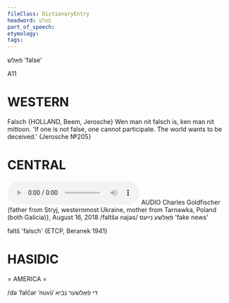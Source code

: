 ```yaml
---
fileClass: DictionaryEntry
headword: פֿאַלש
part_of_speech: 
etymology: 
tags: 
---
```

פֿאַלש
'false'

A11

WESTERN
========

Falsch {HOLLAND, Beem, Jerosche}
Wen man nit falsch is, ken man nit mittoon. 'If one is not false, one cannot participate. The world wants to be deceived.' {Jerosche №205}

CENTRAL
========

<audio controls src="https://ia801509.us.archive.org/19/items/CharlesGoldfischer/CharlesGoldfischer6August2018-FaltshfalshFaltsheNayes.mp3"></audio>
AUDIO Charles Goldfischer {father from Stryj, westernmost Ukraine, mother from Tarnawka, Poland (both Galicia)}, August 16, 2018
/faltšə najəs/
פֿאַלשע נײַעס 'fake news'

faltš 'falsch' {ETCP, Beranek 1941}

HASIDIC
=======
= AMERICA = 

/də ˈfalčər ˈnuvi/ די פֿאַלשער נבֿיא